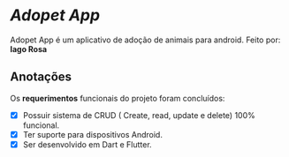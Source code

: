 # *Adopet App*
Adopet App é um aplicativo de adoção de animais para android.
Feito por: **Iago Rosa**
## Anotações
Os **requerimentos** funcionais do projeto foram concluídos:

* [x] Possuir sistema de CRUD ( Create, read, update e delete) 100% funcional.
* [x] Ter suporte para dispositivos Android.
* [x] Ser desenvolvido em Dart e Flutter.